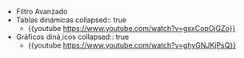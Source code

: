 - Filtro Avanzado
- Tablas dinámicas
  collapsed:: true
	- {{youtube https://www.youtube.com/watch?v=gsxCopOjGZo}}
- Gráficos diná,icos
  collapsed:: true
	- {{youtube https://www.youtube.com/watch?v=ghyGNJKjPsQ}}
